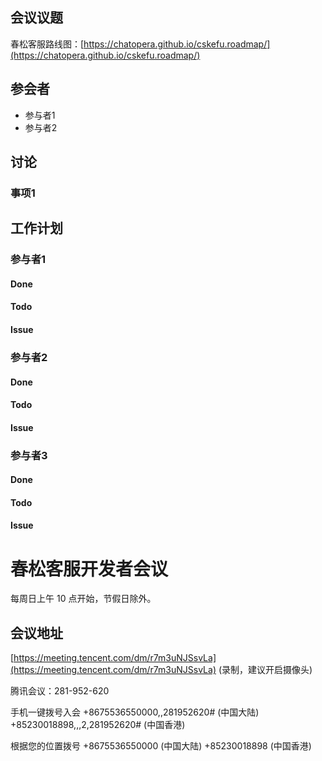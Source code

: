 ## 会议议题
春松客服路线图：[https://chatopera.github.io/cskefu.roadmap/](https://chatopera.github.io/cskefu.roadmap/)
<!-- 一句话概述 -->

## 参会者

* 参与者1
* 参与者2

## 讨论
<!-- 每个事项 -->
### 事项1

## 工作计划

### 参与者1

#### Done
<!-- 完成任务  -->

#### Todo
<!-- 待办  -->

#### Issue
<!-- 需要协助事项  -->

### 参与者2

#### Done
<!-- 完成任务  -->

#### Todo
<!-- 待办  -->

#### Issue
<!-- 需要协助事项  -->

### 参与者3

#### Done
<!-- 完成任务  -->

#### Todo
<!-- 待办  -->

#### Issue
<!-- 需要协助事项  -->

# 春松客服开发者会议

每周日上午 10 点开始，节假日除外。

## 会议地址

[https://meeting.tencent.com/dm/r7m3uNJSsvLa](https://meeting.tencent.com/dm/r7m3uNJSsvLa) (录制，建议开启摄像头)

腾讯会议：281-952-620

手机一键拨号入会
+8675536550000,,281952620# (中国大陆)
+85230018898,,,2,281952620# (中国香港)

根据您的位置拨号
+8675536550000 (中国大陆)
+85230018898 (中国香港)
